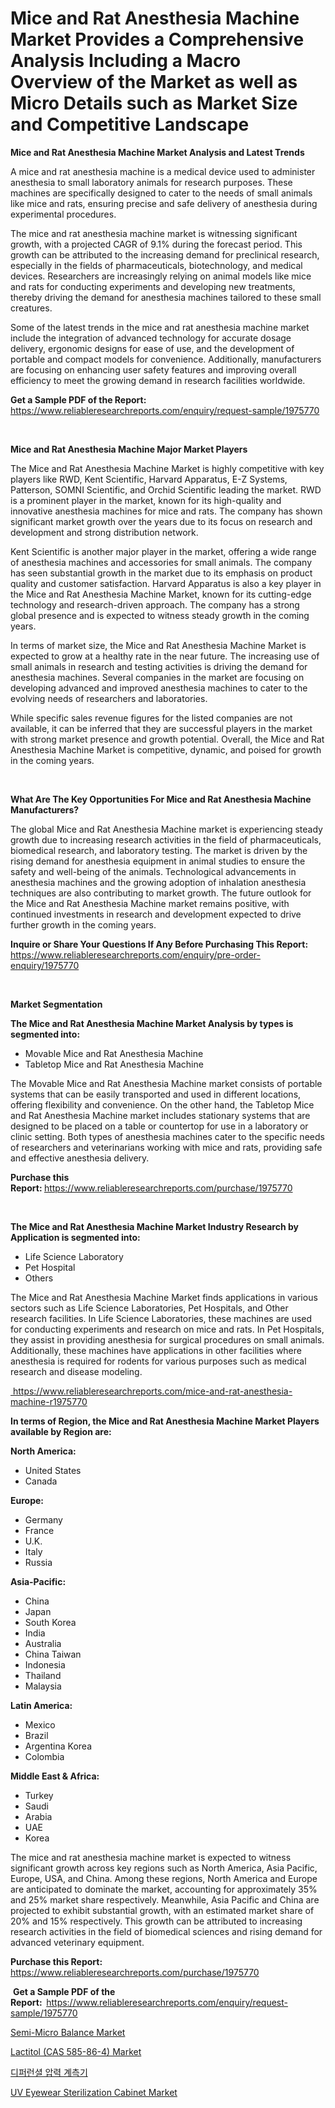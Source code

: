 <p><h1>Mice and Rat Anesthesia Machine Market Provides a Comprehensive Analysis Including a Macro Overview of the Market as well as Micro Details such as Market Size and Competitive Landscape</h1></p><p><strong>Mice and Rat Anesthesia Machine Market Analysis and Latest Trends</strong></p>
<p><p>A mice and rat anesthesia machine is a medical device used to administer anesthesia to small laboratory animals for research purposes. These machines are specifically designed to cater to the needs of small animals like mice and rats, ensuring precise and safe delivery of anesthesia during experimental procedures.</p><p>The mice and rat anesthesia machine market is witnessing significant growth, with a projected CAGR of 9.1% during the forecast period. This growth can be attributed to the increasing demand for preclinical research, especially in the fields of pharmaceuticals, biotechnology, and medical devices. Researchers are increasingly relying on animal models like mice and rats for conducting experiments and developing new treatments, thereby driving the demand for anesthesia machines tailored to these small creatures.</p><p>Some of the latest trends in the mice and rat anesthesia machine market include the integration of advanced technology for accurate dosage delivery, ergonomic designs for ease of use, and the development of portable and compact models for convenience. Additionally, manufacturers are focusing on enhancing user safety features and improving overall efficiency to meet the growing demand in research facilities worldwide.</p></p>
<p><strong>Get a Sample PDF of the Report:&nbsp;</strong> <a href="https://www.reliableresearchreports.com/enquiry/request-sample/1975770">https://www.reliableresearchreports.com/enquiry/request-sample/1975770</a></p>
<p>&nbsp;</p>
<p><strong>Mice and Rat Anesthesia Machine Major Market Players</strong></p>
<p><p>The Mice and Rat Anesthesia Machine Market is highly competitive with key players like RWD, Kent Scientific, Harvard Apparatus, E-Z Systems, Patterson, SOMNI Scientific, and Orchid Scientific leading the market. RWD is a prominent player in the market, known for its high-quality and innovative anesthesia machines for mice and rats. The company has shown significant market growth over the years due to its focus on research and development and strong distribution network.</p><p>Kent Scientific is another major player in the market, offering a wide range of anesthesia machines and accessories for small animals. The company has seen substantial growth in the market due to its emphasis on product quality and customer satisfaction. Harvard Apparatus is also a key player in the Mice and Rat Anesthesia Machine Market, known for its cutting-edge technology and research-driven approach. The company has a strong global presence and is expected to witness steady growth in the coming years.</p><p>In terms of market size, the Mice and Rat Anesthesia Machine Market is expected to grow at a healthy rate in the near future. The increasing use of small animals in research and testing activities is driving the demand for anesthesia machines. Several companies in the market are focusing on developing advanced and improved anesthesia machines to cater to the evolving needs of researchers and laboratories.</p><p>While specific sales revenue figures for the listed companies are not available, it can be inferred that they are successful players in the market with strong market presence and growth potential. Overall, the Mice and Rat Anesthesia Machine Market is competitive, dynamic, and poised for growth in the coming years.</p></p>
<p>&nbsp;</p>
<p><strong>What Are The Key Opportunities For Mice and Rat Anesthesia Machine Manufacturers?</strong></p>
<p><p>The global Mice and Rat Anesthesia Machine market is experiencing steady growth due to increasing research activities in the field of pharmaceuticals, biomedical research, and laboratory testing. The market is driven by the rising demand for anesthesia equipment in animal studies to ensure the safety and well-being of the animals. Technological advancements in anesthesia machines and the growing adoption of inhalation anesthesia techniques are also contributing to market growth. The future outlook for the Mice and Rat Anesthesia Machine market remains positive, with continued investments in research and development expected to drive further growth in the coming years.</p></p>
<p><strong>Inquire or Share Your Questions If Any Before Purchasing This Report:</strong> <a href="https://www.reliableresearchreports.com/enquiry/pre-order-enquiry/1975770">https://www.reliableresearchreports.com/enquiry/pre-order-enquiry/1975770</a></p>
<p>&nbsp;</p>
<p><strong>Market Segmentation</strong></p>
<p><strong>The Mice and Rat Anesthesia Machine Market Analysis by types is segmented into:</strong></p>
<p><ul><li>Movable Mice and Rat Anesthesia Machine</li><li>Tabletop Mice and Rat Anesthesia Machine</li></ul></p>
<p><p>The Movable Mice and Rat Anesthesia Machine market consists of portable systems that can be easily transported and used in different locations, offering flexibility and convenience. On the other hand, the Tabletop Mice and Rat Anesthesia Machine market includes stationary systems that are designed to be placed on a table or countertop for use in a laboratory or clinic setting. Both types of anesthesia machines cater to the specific needs of researchers and veterinarians working with mice and rats, providing safe and effective anesthesia delivery.</p></p>
<p><strong>Purchase this Report:&nbsp;</strong><a href="https://www.reliableresearchreports.com/purchase/1975770">https://www.reliableresearchreports.com/purchase/1975770</a></p>
<p>&nbsp;</p>
<p><strong>The Mice and Rat Anesthesia Machine Market Industry Research by Application is segmented into:</strong></p>
<p><ul><li>Life Science Laboratory</li><li>Pet Hospital</li><li>Others</li></ul></p>
<p><p>The Mice and Rat Anesthesia Machine Market finds applications in various sectors such as Life Science Laboratories, Pet Hospitals, and Other research facilities. In Life Science Laboratories, these machines are used for conducting experiments and research on mice and rats. In Pet Hospitals, they assist in providing anesthesia for surgical procedures on small animals. Additionally, these machines have applications in other facilities where anesthesia is required for rodents for various purposes such as medical research and disease modeling.</p></p>
<p><a href="https://www.reliableresearchreports.com/mice-and-rat-anesthesia-machine-r1975770">&nbsp;https://www.reliableresearchreports.com/mice-and-rat-anesthesia-machine-r1975770</a></p>
<p><strong>In terms of Region, the Mice and Rat Anesthesia Machine Market Players available by Region are:</strong></p>
<p>
    <p> <strong> North America: </strong>
        <ul>
            <li>United States</li>
            <li>Canada</li>
        </ul>
        </p> 
    <p> <strong> Europe: </strong>
        <ul>
            <li>Germany</li>
            <li>France</li>
            <li>U.K.</li>
            <li>Italy</li>
            <li>Russia</li>
        </ul>
        </p> 
    <p> <strong> Asia-Pacific: </strong>
        <ul>
            <li>China</li>
            <li>Japan</li>
            <li>South Korea</li>
            <li>India</li>
            <li>Australia</li>
            <li>China Taiwan</li>
            <li>Indonesia</li>
            <li>Thailand</li>
            <li>Malaysia</li>
        </ul>
        </p> 
    <p> <strong> Latin America: </strong>
        <ul>
            <li>Mexico</li>
            <li>Brazil</li>
            <li>Argentina Korea</li>
            <li>Colombia</li>
        </ul>
        </p> 
    <p> <strong> Middle East & Africa: </strong>
        <ul>
            <li>Turkey</li>
            <li>Saudi</li>
            <li>Arabia</li>
            <li>UAE</li>
            <li>Korea</li>
        </ul>
    </p>
    </p>
<p><p>The mice and rat anesthesia machine market is expected to witness significant growth across key regions such as North America, Asia Pacific, Europe, USA, and China. Among these regions, North America and Europe are anticipated to dominate the market, accounting for approximately 35% and 25% market share respectively. Meanwhile, Asia Pacific and China are projected to exhibit substantial growth, with an estimated market share of 20% and 15% respectively. This growth can be attributed to increasing research activities in the field of biomedical sciences and rising demand for advanced veterinary equipment.</p></p>
<p><strong>Purchase this Report: </strong><a href="https://www.reliableresearchreports.com/purchase/1975770">https://www.reliableresearchreports.com/purchase/1975770</a></p>
<p>&nbsp;<strong>Get a Sample PDF of the Report:&nbsp;&nbsp;</strong><a href="https://www.reliableresearchreports.com/enquiry/request-sample/1975770">https://www.reliableresearchreports.com/enquiry/request-sample/1975770</a></p>
<p><strong></strong></p>
<p><p><a href="https://github.com/nicholepatriciadoylenwnrjr0/Market-Research-Report-List-2/blob/main/semi-micro-balance-market.md">Semi-Micro Balance Market</a></p><p><a href="https://issuu.com/reportprime-2/docs/lactitol-cas-585-86-4-market-size-2030.pptx">Lactitol (CAS 585-86-4) Market</a></p><p><a href="https://medium.com/@bud567768/%EC%B0%A8%EC%95%95-%EA%B3%84%EA%B8%B0-%EC%8B%9C%EC%9E%A5-%EC%84%B1%EA%B3%B5%EC%A0%81%EC%9D%B8-%EB%B9%84%EC%A6%88%EB%8B%88%EC%8A%A4-%EC%A0%84%EB%9E%B5%EC%9D%98-%ED%95%B5%EC%8B%AC-%EC%9A%94%EC%86%8C-2031%EB%85%84%EA%B9%8C%EC%A7%80-%EC%98%88%EC%B8%A1-7c72da62bb44">디퍼런셜 압력 계측기</a></p><p><a href="https://github.com/gamblestampleyjenny50m5sl6/Market-Research-Report-List-2/blob/main/uv-eyewear-sterilization-cabinet-market.md">UV Eyewear Sterilization Cabinet Market</a></p></p>